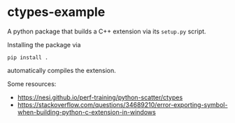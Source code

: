 # ctypes-example

A python package that builds a C++ extension via its `setup.py` script. 


Installing the package via 
```
pip install .
```
automatically compiles the extension. 


Some resources:
- https://nesi.github.io/perf-training/python-scatter/ctypes
- https://stackoverflow.com/questions/34689210/error-exporting-symbol-when-building-python-c-extension-in-windows
